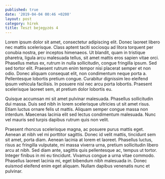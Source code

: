 ```yaml
---
published: true
date: '2019-04-04 00:46 +0200'
layout: post
category: hírek
title: Teszt bejegyzés 4
---
```

Lorem ipsum dolor sit amet, consectetur adipiscing elit. Donec laoreet libero nec mattis scelerisque. Class aptent taciti sociosqu ad litora torquent per conubia nostra, per inceptos himenaeos. Ut blandit, quam in tristique pharetra, ligula arcu malesuada tellus, sit amet mattis eros sapien vitae orci. Phasellus metus ex, rutrum in nulla sollicitudin, congue fringilla ipsum. Sed sed tortor elit. Praesent rutrum enim tempor nisi placerat semper et non odio. Donec aliquam consequat elit, non condimentum neque porta a. Pellentesque lobortis pretium congue. Curabitur dignissim leo eleifend ipsum vehicula facilisis. In posuere nisl nec arcu porta lobortis. Praesent scelerisque laoreet sem, at pretium dolor lobortis eu.

Quisque accumsan mi sit amet pulvinar malesuada. Phasellus sollicitudin dui massa. Duis sed nibh in lorem scelerisque ultricies ut sit amet risus. Etiam luctus ornare felis ut mattis. Aliquam semper congue massa non interdum. Maecenas lacinia elit sed lectus condimentum malesuada. Nunc vel mauris sed turpis dapibus rutrum quis non velit.

Praesent rhoncus scelerisque magna, ac posuere purus mattis eget. Aenean at nibh vel mi porttitor sagittis. Donec id velit mattis, tincidunt sem sit amet, porta diam. Aenean lacinia at lorem et laoreet. Phasellus luctus, risus ac fringilla vulputate, mi massa viverra urna, pretium sollicitudin libero arcu at nibh. Sed diam ante, sagittis quis pellentesque ac, tempus ut tortor. Integer finibus in mi eu tincidunt. Vivamus congue a urna vitae commodo. Phasellus laoreet lacinia mi, eget bibendum nibh malesuada in. Donec euismod eleifend enim eget aliquam. Nullam dapibus venenatis nunc et pulvinar.